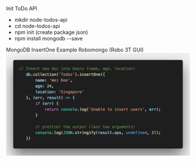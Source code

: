 Init ToDo API
- mkdir node-todos-api
- cd node-todos-api
- npm init (create package json)
- npm install mongodb --save 

MongoDB InsertOne Example
Robomongo (Robo 3T GUI)
![Image](https://github.com/weikee94/node-todos-api/blob/master/images/mongodbinsertone.png "Mongodb InsertOne")
